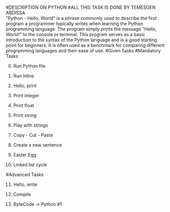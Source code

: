 #DESCRIPTION ON PYTHON
#ALL THIS TASK IS DONE BY TEMESGEN ABDISSA  
"Python - Hello, World" is a phrase commonly used to describe the first program a programmer typically writes when learning the Python programming language. The program simply prints the message "Hello, World!" to the console or terminal. This program serves as a basic introduction to the syntax of the Python language and is a good starting point for beginners. It is often used as a benchmark for comparing different programming languages and their ease of use.
#Given Tasks
#Mandatory Tasks

0. Run Python file

1. Run inline

2. Hello, print

3. Print integer

4. Print float

5. Print string

6. Play with strings

7. Copy - Cut - Paste

8. Create a new sentence

9. Easter Egg

10. Linked list cycle


#Advanced Tasks

11. Hello, write

12. Compile

13. ByteCode -> Python #1

